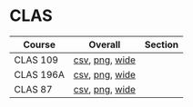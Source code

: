 # CLAS

| Course | Overall | Section |
| ------ | ------- | ------- |
| CLAS 109 | [csv](https://github.com/UCSD-Historical-Enrollment-Data/2023Winter/blob/main/overall/CLAS%20109.csv), [png](https://raw.githubusercontent.com/UCSD-Historical-Enrollment-Data/2023Winter/main/plot_overall/CLAS%20109.png), [wide](https://raw.githubusercontent.com/UCSD-Historical-Enrollment-Data/2023Winter/main/plot_overall_wide/CLAS%20109.png) |  |
| CLAS 196A | [csv](https://github.com/UCSD-Historical-Enrollment-Data/2023Winter/blob/main/overall/CLAS%20196A.csv), [png](https://raw.githubusercontent.com/UCSD-Historical-Enrollment-Data/2023Winter/main/plot_overall/CLAS%20196A.png), [wide](https://raw.githubusercontent.com/UCSD-Historical-Enrollment-Data/2023Winter/main/plot_overall_wide/CLAS%20196A.png) |  |
| CLAS 87 | [csv](https://github.com/UCSD-Historical-Enrollment-Data/2023Winter/blob/main/overall/CLAS%2087.csv), [png](https://raw.githubusercontent.com/UCSD-Historical-Enrollment-Data/2023Winter/main/plot_overall/CLAS%2087.png), [wide](https://raw.githubusercontent.com/UCSD-Historical-Enrollment-Data/2023Winter/main/plot_overall_wide/CLAS%2087.png) |  |
